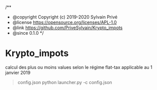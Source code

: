 /**
 * @copyright  Copyright (c) 2019-2020 Sylvain Privé
 * @license    https://opensource.org/licenses/APL-1.0
 * @link       https://github.com/PriveSylvain/Krypto_impots
 * @since      0.1.0
 */

# Krypto_impots

calcul des plus ou moins values selon le régime flat-tax applicable au 1 janvier 2019

> config.json
> python launcher.py -c config.json
